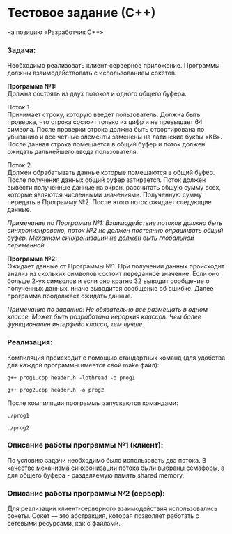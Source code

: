 # Тестовое задание (С++)
на позицию «Разработчик С++»

### Задача:
Необходимо реализовать клиент-серверное приложение. Программы должны взаимодействовать с использованием сокетов.


**Программа №1:**  
Должна состоять из двух потоков и одного общего буфера. 

Поток 1.  
Принимает строку, которую введет пользователь.   Должна быть проверка, что строка состоит только из цифр и не превышает 64 символа. После проверки строка должна быть отсортирована по убыванию и все четные элементы заменены на латинские буквы «КВ». После данная строка помещается в общий буфер и поток должен ожидать дальнейшего ввода пользователя.

Поток 2.  
Должен обрабатывать данные которые помещаются в общий буфер. После получения данных общий буфер затирается. Поток должен вывести полученные данные на экран, рассчитать общую сумму всех, которые являются численными значениями.  Полученную сумму передать в Программу №2. После этого поток ожидает следующие данные.

*Примечание по Программе №1: Взаимодействие потоков должно быть синхронизировано, поток №2 не должен постоянно опрашивать общий буфер. Механизм синхронизации не должен быть глобальной переменной.*


**Программа №2:**  
Ожидает данные от Программы №1. При получении данных происходит анализ из скольких символов состоит переданное значение. Если оно больше 2-ух символов и если оно кратно 32 выводит сообщение о полученных данных, иначе выводится сообщение об ошибке. Далее программа продолжает ожидать данные.

*Примечание по заданию: Не обязательно все размещать в одном классе. Может быть разработана иерархия классов. Чем более функционален интерфейс класса, тем лучше.*


### Реализация:

Компиляция проиcходит с помощью стандартных команд (для удобства для каждой программы имеется свой make файл):
```
g++ prog1.cpp header.h -lpthread -o prog1
```
```
g++ prog2.cpp header.h -o prog2
```
После компиляции программы запускаются командами: 
```
./prog1
```
```
./prog2
```



### Описание работы программы №1 (клиент):

По условию задачи необходимо было использовать два потока. В качестве механизма синхронизации потока были выбраны семафоры, а для общего буфера - разделяемую память shared memory. 


### Описание работы программы №2 (сервер):

Для реализации клиент-серверного взаимодействия использовались сокеты. Сокет — это абстракция, которая позволяет работать с сетевыми ресурсами, как с файлами. 








